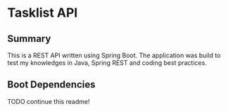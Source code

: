 # Tasklist API

## Summary

This is a REST API written using Spring Boot. The application was build to test my knowledges in Java, Spring REST and coding best practices.

## Boot Dependencies

TODO continue this readme!
